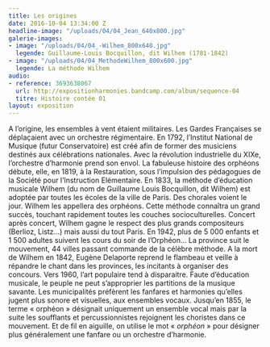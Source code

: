 ```yaml
---
title: Les origines
date: 2016-10-04 13:34:00 Z
headline-image: "/uploads/04/04_Jean_640x800.jpg"
galerie-images:
- image: "/uploads/04/04_-Wilhem_800x640.jpg"
  legende: Guillaume-Louis Bocquillon, dit Wilhem (1781-1842)
- image: "/uploads/04/04_MethodeWilhem_800x600.jpg"
  legende: La méthode Wilhem
audio:
- reference: 3693638067
  url: http://expositionharmonies.bandcamp.com/album/sequence-04
  titre: Histoire contée 01
layout: exposition
---
```

A l’origine, les ensembles à vent étaient militaires. Les Gardes Françaises se déplaçaient avec un orchestre régimentaire. En 1792, l’Institut National de Musique (futur Conservatoire) est créé afin de former des musiciens destinés aux célébrations nationales. Avec la révolution industrielle du XIXe, l’orchestre d’harmonie prend son envol. La fabuleuse histoire des orphéons débute, elle, en 1819, à la Restauration, sous l’impulsion des pédagogues de la Société pour l’Instruction Elémentaire. En 1833, la méthode d’éducation musicale Wilhem (du nom de Guillaume Louis Bocquillon, dit Wilhem) est adoptée par toutes les écoles de la ville de Paris. Des chorales voient le jour. Wilhem les appellera des orphéons. Cette méthode connaîtra un grand succès, touchant rapidement toutes les couches socioculturelles. Concert après concert, Wilhem gagne le respect des plus grands compositeurs (Berlioz, Listz…) mais aussi du tout Paris. En 1942, plus de 5 000 enfants et 1 500 adultes suivent les cours du soir de l’Orphéon… La province suit le mouvement, 44 villes passant commande de la célèbre méthode. A la mort de Wilhem en 1842, Eugène Delaporte reprend le flambeau et veille à répandre le chant dans les provinces, les incitants à organiser des concours. Vers 1960, l’art populaire tend à disparaitre. Faute d’éducation musicale, le peuple ne peut s’approprier les partitions de la musique savante. Les municipalités préfèrent les fanfares et harmonies qu’elles jugent plus sonore et visuelles, aux ensembles vocaux. Jusqu’en 1855, le terme « orphéon » désignait uniquement un ensemble vocal mais par la suite les soufflants et percussionnistes rejoignent les choristes dans ce mouvement. Et de fil en aiguille, on utilise le mot « *orphéon* » pour désigner plus généralement une fanfare ou un orchestre d’harmonie.
